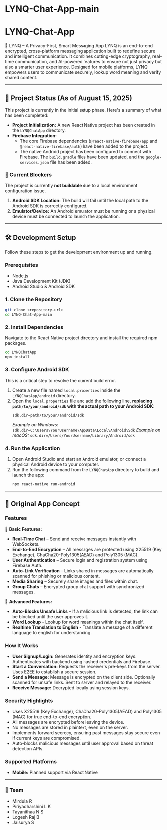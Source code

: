 # LYNQ-Chat-App-main

# LYNQ-Chat-App

📱 LYNQ – A Privacy-First, Smart Messaging App
LYNQ is an end-to-end encrypted, cross-platform messaging application built to redefine secure and intelligent communication. It combines cutting-edge cryptography, real-time communication, and AI-powered features to ensure not just privacy but also a smarter user experience. Designed for mobile platforms, LYNQ empowers users to communicate securely, lookup word meaning and verify shared content.

---

## 🚀 Project Status (As of August 15, 2025)

This project is currently in the initial setup phase. Here's a summary of what has been completed:

*   **Project Initialization:** A new React Native project has been created in the `LYNQChatApp` directory.
*   **Firebase Integration:**
    *   The core Firebase dependencies (`@react-native-firebase/app` and `@react-native-firebase/auth`) have been added to the project.
    *   The native Android project has been configured to connect with Firebase. The `build.gradle` files have been updated, and the `google-services.json` file has been added.

### 🚨 Current Blockers
The project is currently **not buildable** due to a local environment configuration issue.
1.  **Android SDK Location:** The build will fail until the local path to the Android SDK is correctly configured.
2.  **Emulator/Device:** An Android emulator must be running or a physical device must be connected to launch the application.

---

## 🛠️ Development Setup

Follow these steps to get the development environment up and running.

### Prerequisites
*   Node.js
*   Java Development Kit (JDK)
*   Android Studio & Android SDK

### 1. Clone the Repository
```bash
git clone <repository-url>
cd LYNQ-Chat-App-main
```

### 2. Install Dependencies
Navigate to the React Native project directory and install the required npm packages.
```bash
cd LYNQChatApp
npm install
```

### 3. Configure Android SDK
This is a critical step to resolve the current build error.
1.  Create a new file named `local.properties` inside the `LYNQChatApp/android` directory.
2.  Open the `local.properties` file and add the following line, **replacing `path/to/your/android/sdk` with the actual path to your Android SDK**:
    ```
    sdk.dir=path/to/your/android/sdk
    ```
    *Example on Windows:* `sdk.dir=C:\Users\YourUsername\AppData\Local\Android\Sdk`
    *Example on macOS:* `sdk.dir=/Users/YourUsername/Library/Android/sdk`

### 4. Run the Application
1.  Open Android Studio and start an Android emulator, or connect a physical Android device to your computer.
2.  Run the following command from the `LYNQChatApp` directory to build and launch the app:
    ```bash
    npx react-native run-android
    ```
---

## 📝 Original App Concept

### Features
🔐 **Basic Features:**
*   **Real-Time Chat** – Send and receive messages instantly with WebSockets.
*   **End-to-End Encryption** – All messages are protected using X25519 (Key Exchange), ChaCha20-Poly1305(AEAD) and Poly1305 (MAC).
*   **User Authentication** – Secure login and registration system using Firebase Auth.
*   **Auto-Link Verification** – Links shared in messages are automatically scanned for phishing or malicious content.
*   **Media Sharing** – Securely share images and files within chat.
*   **Group Chats** – Encrypted group chat support with synchronized messages.

📡 **Advanced Features:**
*   **Auto-Blocks Unsafe Links** – If a malicious link is detected, the link can be blocked until the user approves it.
*   **Word Lookup** - Lookup for word meanings within the chat itself.
*   **Realtime Translation to English** - Translate a message of a different language to english for understanding.

### How It Works
*   **User Signup/Login:** Generates identity and encryption keys. Authenticates with backend using hashed credentials and Firebase.
*   **Start a Conversation:** Requests the receiver's pre-keys from the server. Uses E2EE to establish a secure session.
*   **Send a Message:** Message is encrypted on the client side. Optionally scanned for unsafe links. Sent to server and relayed to the receiver.
*   **Receive Message:** Decrypted locally using session keys.

### Security Highlights
*   Uses X25519 (Key Exchange), ChaCha20-Poly1305(AEAD) and Poly1305 (MAC) for true end-to-end encryption.
*   All messages are encrypted before leaving the device.
*   No messages are stored in plaintext, even on the server.
*   Implements forward secrecy, ensuring past messages stay secure even if current keys are compromised.
*   Auto-blocks malicious messages until user approval based on threat detection APIs.

### Supported Platforms
*   **Mobile:** Planned support via React Native

---

### 🤝 Team
*   Mirdula R
*   Piriyadharshini L K
*   Tayanithaa N S
*   Logesh Raj B
*   Jaisurya S
